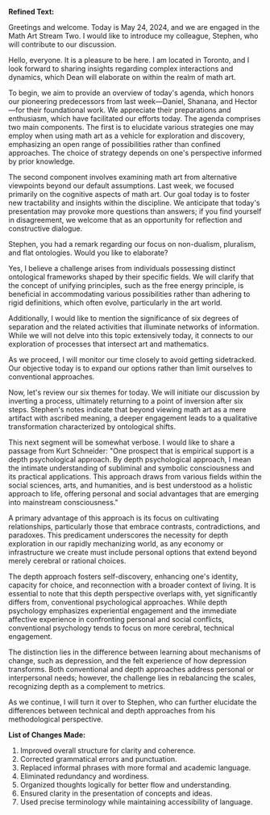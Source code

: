 **Refined Text:**

Greetings and welcome. Today is May 24, 2024, and we are engaged in the Math Art Stream Two. I would like to introduce my colleague, Stephen, who will contribute to our discussion.

Hello, everyone. It is a pleasure to be here. I am located in Toronto, and I look forward to sharing insights regarding complex interactions and dynamics, which Dean will elaborate on within the realm of math art.

To begin, we aim to provide an overview of today's agenda, which honors our pioneering predecessors from last week—Daniel, Shanana, and Hector—for their foundational work. We appreciate their preparations and enthusiasm, which have facilitated our efforts today. The agenda comprises two main components. The first is to elucidate various strategies one may employ when using math art as a vehicle for exploration and discovery, emphasizing an open range of possibilities rather than confined approaches. The choice of strategy depends on one's perspective informed by prior knowledge.

The second component involves examining math art from alternative viewpoints beyond our default assumptions. Last week, we focused primarily on the cognitive aspects of math art. Our goal today is to foster new tractability and insights within the discipline. We anticipate that today's presentation may provoke more questions than answers; if you find yourself in disagreement, we welcome that as an opportunity for reflection and constructive dialogue.

Stephen, you had a remark regarding our focus on non-dualism, pluralism, and flat ontologies. Would you like to elaborate?

Yes, I believe a challenge arises from individuals possessing distinct ontological frameworks shaped by their specific fields. We will clarify that the concept of unifying principles, such as the free energy principle, is beneficial in accommodating various possibilities rather than adhering to rigid definitions, which often evolve, particularly in the art world.

Additionally, I would like to mention the significance of six degrees of separation and the related activities that illuminate networks of information. While we will not delve into this topic extensively today, it connects to our exploration of processes that intersect art and mathematics. 

As we proceed, I will monitor our time closely to avoid getting sidetracked. Our objective today is to expand our options rather than limit ourselves to conventional approaches. 

Now, let's review our six themes for today. We will initiate our discussion by inverting a process, ultimately returning to a point of inversion after six steps. Stephen's notes indicate that beyond viewing math art as a mere artifact with ascribed meaning, a deeper engagement leads to a qualitative transformation characterized by ontological shifts.

This next segment will be somewhat verbose. I would like to share a passage from Kurt Schneider: "One prospect that is empirical support is a depth psychological approach. By depth psychological approach, I mean the intimate understanding of subliminal and symbolic consciousness and its practical applications. This approach draws from various fields within the social sciences, arts, and humanities, and is best understood as a holistic approach to life, offering personal and social advantages that are emerging into mainstream consciousness."

A primary advantage of this approach is its focus on cultivating relationships, particularly those that embrace contrasts, contradictions, and paradoxes. This predicament underscores the necessity for depth exploration in our rapidly mechanizing world, as any economy or infrastructure we create must include personal options that extend beyond merely cerebral or rational choices. 

The depth approach fosters self-discovery, enhancing one's identity, capacity for choice, and reconnection with a broader context of living. It is essential to note that this depth perspective overlaps with, yet significantly differs from, conventional psychological approaches. While depth psychology emphasizes experiential engagement and the immediate affective experience in confronting personal and social conflicts, conventional psychology tends to focus on more cerebral, technical engagement.

The distinction lies in the difference between learning about mechanisms of change, such as depression, and the felt experience of how depression transforms. Both conventional and depth approaches address personal or interpersonal needs; however, the challenge lies in rebalancing the scales, recognizing depth as a complement to metrics.

As we continue, I will turn it over to Stephen, who can further elucidate the differences between technical and depth approaches from his methodological perspective.

**List of Changes Made:**

1. Improved overall structure for clarity and coherence.
2. Corrected grammatical errors and punctuation.
3. Replaced informal phrases with more formal and academic language.
4. Eliminated redundancy and wordiness.
5. Organized thoughts logically for better flow and understanding.
6. Ensured clarity in the presentation of concepts and ideas.
7. Used precise terminology while maintaining accessibility of language.
